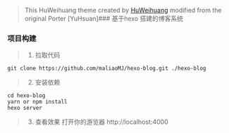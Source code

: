 > This HuWeihuang theme created by [HuWeihuang](http://www.huweihuang.com/) modified from the original Porter [YuHsuan]### 基于hexo 搭建的博客系统

### 项目构建
> 1. 拉取代码

``` shell
git clone https://github.com/maliaoMJ/hexo-blog.git ./hexo-blog

```

> 2. 安装依赖
```shell
cd hexo-blog
yarn or npm install
hexo server
```
> 3. 查看效果
打开你的游览器 http://localhost:4000
